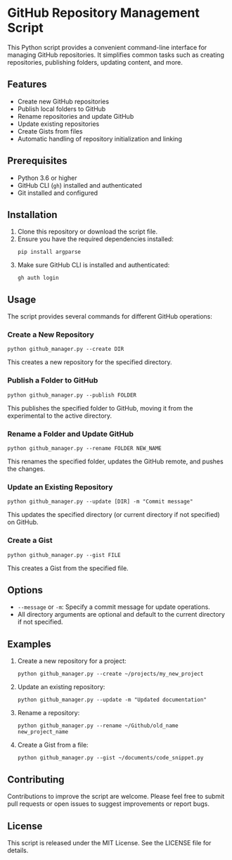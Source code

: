 # GitHub Repository Management Script

This Python script provides a convenient command-line interface for managing GitHub repositories. It simplifies common tasks such as creating repositories, publishing folders, updating content, and more.

## Features

- Create new GitHub repositories
- Publish local folders to GitHub
- Rename repositories and update GitHub
- Update existing repositories
- Create Gists from files
- Automatic handling of repository initialization and linking

## Prerequisites

- Python 3.6 or higher
- GitHub CLI (`gh`) installed and authenticated
- Git installed and configured

## Installation

1. Clone this repository or download the script file.
2. Ensure you have the required dependencies installed:
   ```
   pip install argparse
   ```
3. Make sure GitHub CLI is installed and authenticated:
   ```
   gh auth login
   ```

## Usage

The script provides several commands for different GitHub operations:

### Create a New Repository

```
python github_manager.py --create DIR
```
This creates a new repository for the specified directory.

### Publish a Folder to GitHub

```
python github_manager.py --publish FOLDER
```
This publishes the specified folder to GitHub, moving it from the experimental to the active directory.

### Rename a Folder and Update GitHub

```
python github_manager.py --rename FOLDER NEW_NAME
```
This renames the specified folder, updates the GitHub remote, and pushes the changes.

### Update an Existing Repository

```
python github_manager.py --update [DIR] -m "Commit message"
```
This updates the specified directory (or current directory if not specified) on GitHub.

### Create a Gist

```
python github_manager.py --gist FILE
```
This creates a Gist from the specified file.

## Options

- `--message` or `-m`: Specify a commit message for update operations.
- All directory arguments are optional and default to the current directory if not specified.

## Examples

1. Create a new repository for a project:
   ```
   python github_manager.py --create ~/projects/my_new_project
   ```

2. Update an existing repository:
   ```
   python github_manager.py --update -m "Updated documentation"
   ```

3. Rename a repository:
   ```
   python github_manager.py --rename ~/Github/old_name new_project_name
   ```

4. Create a Gist from a file:
   ```
   python github_manager.py --gist ~/documents/code_snippet.py
   ```

## Contributing

Contributions to improve the script are welcome. Please feel free to submit pull requests or open issues to suggest improvements or report bugs.

## License

This script is released under the MIT License. See the LICENSE file for details.